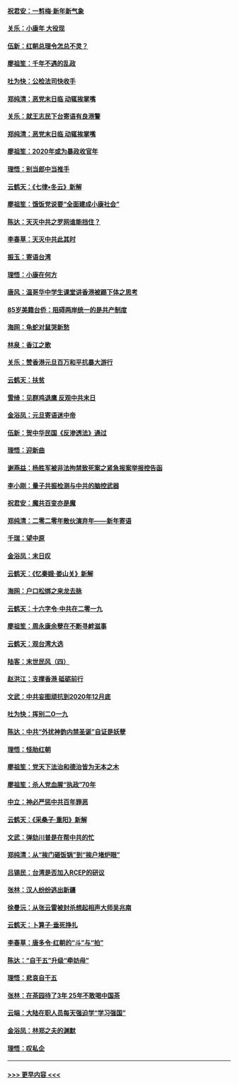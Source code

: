 #### [祝君安：一剪梅‧新年新气象](../pages/nsc993/n11776340.md?t=01090522) 
#### [关乐：小康年 大役现](../pages/nsc993/n11774213.md?t=01090522) 
#### [伍新：红朝总理令怎总不灵？](../pages/nsc993/n11770813.md?t=01090522) 
#### [廖祖笙：千年不遇的乱政](../pages/nsc993/n11770373.md?t=01090522) 
#### [吐为快：公检法司快收手](../pages/nsc993/n11770359.md?t=01090522) 
#### [郑纯清：恶党末日临 动辄挨掌嘴](../pages/nsc993/n11769912.md?t=01090522) 
#### [关乐：就王志民下台寄语有良港警](../pages/nsc993/n11769903.md?t=01090522) 
#### [郑纯清：恶党末日临 动辄挨掌嘴](../pages/nsc993/n11769356.md?t=01090522) 
#### [廖祖笙：2020年或为暴政收官年](../pages/nsc993/n11768216.md?t=01090522) 
#### [理悟：别当郎中当推手](../pages/nsc993/n11768243.md?t=01090522) 
#### [云鹤天：《七律▪冬云》新解](../pages/nsc993/n11768204.md?t=01090522) 
#### [廖祖笙：饿饭党说要“全面建成小康社会”](../pages/nsc993/n11767482.md?t=01090522) 
#### [陈达：天灭中共之罗网谁能挡住？](../pages/nsc993/n11767465.md?t=01090522) 
#### [李春草：天灭中共此其时](../pages/nsc993/n11767452.md?t=01090522) 
#### [振玉：寄语台湾](../pages/nsc993/n11767432.md?t=01090522) 
#### [理悟：小康在何方](../pages/nsc993/n11767394.md?t=01090522) 
#### [唐风：温哥华中学生课堂讲香港被踢下体之思考](../pages/nsc993/n11766848.md?t=01090522) 
#### [85岁美籍台侨：阻碍两岸统一的是共产制度](../pages/nsc993/n11765043.md?t=01090522) 
#### [海网：龟蛇对鼠哭新愁](../pages/nsc993/n11764895.md?t=01090522) 
#### [林泉：香江之歌](../pages/nsc993/n11764415.md?t=01090522) 
#### [关乐：赞香港元旦百万和平抗暴大游行](../pages/nsc993/n11764382.md?t=01090522) 
#### [云鹤天：扶贫](../pages/nsc993/n11764245.md?t=01090522) 
#### [雪绮：见群鸡退鹰  反观中共末日](../pages/nsc993/n11762112.md?t=01090522) 
#### [金浴凤：元旦寄语迷中帝](../pages/nsc993/n11761788.md?t=01090522) 
#### [伍新：贺中华民国《反渗透法》通过](../pages/nsc993/n11761994.md?t=01090522) 
#### [理悟：迎新曲](../pages/nsc993/n11761152.md?t=01090522) 
#### [谢燕益：杨胜军被非法拘禁致死案之紧急报案举报控告函](../pages/nsc993/n11756134.md?t=01090522) 
#### [李小刚：量子共振检测与中共的脑控武器](../pages/nsc993/n11754518.md?t=01090522) 
#### [祝君安：魔共百变亦是魔](../pages/nsc993/n11754469.md?t=01090522) 
#### [郑纯清：二零二零年散伙演弃年——新年寄语](../pages/nsc993/n11754195.md?t=01090522) 
#### [千瑞：望中原](../pages/nsc993/n11754159.md?t=01090522) 
#### [金浴凤：末日叹](../pages/nsc993/n11752359.md?t=01090522) 
#### [云鹤天：《忆秦娥‧娄山关》新解](../pages/nsc993/n11752348.md?t=01090522) 
#### [海网：户口松绑之来龙去脉](../pages/nsc993/n11752328.md?t=01090522) 
#### [云鹤天：十六字令‧中共在二零一九](../pages/nsc993/n11752305.md?t=01090522) 
#### [廖祖笙：周永康余孽在不断寻衅滋事](../pages/nsc993/n11751013.md?t=01090522) 
#### [云鹤天：观台湾大选](../pages/nsc993/n11751007.md?t=01090522) 
#### [陆客：末世民风（四）](../pages/nsc993/n11749203.md?t=01090522) 
#### [赵洪江：支撑香港 砥砺前行](../pages/nsc993/n11748482.md?t=01090522) 
#### [文武：中共妄图顽抗到2020年12月底](../pages/nsc993/n11748446.md?t=01090522) 
#### [吐为快：挥别二O一九](../pages/nsc993/n11748411.md?t=01090522) 
#### [陈达：中共“外扰神韵内禁圣诞”自证是妖孽](../pages/nsc993/n11748226.md?t=01090522) 
#### [理悟：怪胎红朝](../pages/nsc993/n11748206.md?t=01090522) 
#### [廖祖笙：党天下法治和德治皆为无本之木](../pages/nsc993/n11748135.md?t=01090522) 
#### [廖祖笙：杀人党血腥“执政”70年](../pages/nsc993/n11745144.md?t=01090522) 
#### [中立：神必严惩中共百年罪恶](../pages/nsc993/n11744970.md?t=01090522) 
#### [云鹤天：《采桑子‧重阳》新解](../pages/nsc993/n11744948.md?t=01090522) 
#### [文武：弹劾川普是在帮中共的忙](../pages/nsc993/n11744758.md?t=01090522) 
#### [郑纯清：从“挨门砸饭锅”到“挨户堵炉眼”](../pages/nsc993/n11744745.md?t=01090522) 
#### [吕锡民：台湾是否加入RCEP的研议](../pages/nsc993/n11744701.md?t=01090522) 
#### [张林：汉人纷纷逃出新疆](../pages/nsc993/n11743530.md?t=01090522) 
#### [徐曼沅：从张云雷被封杀想起相声大师吴兆南](../pages/nsc993/n11741816.md?t=01090522) 
#### [云鹤天：卜算子‧垂死挣扎](../pages/nsc993/n11739956.md?t=01090522) 
#### [李春草：唐多令‧红朝的“斗”与“拍”](../pages/nsc993/n11739830.md?t=01090522) 
#### [陈达：“自干五”升级“牵妨母”](../pages/nsc993/n11739724.md?t=01090522) 
#### [理悟：悲哀自干五](../pages/nsc993/n11739547.md?t=01090522) 
#### [张林：在茶园待了3年 25年不敢喝中国茶](../pages/nsc993/n11739240.md?t=01090522) 
#### [云端：大陆在职人员每天强迫学“学习强国”](../pages/nsc993/n11738735.md?t=01090522) 
#### [金浴凤：林郑之夫的渊默](../pages/nsc993/n11737735.md?t=01090522) 
#### [理悟：叹私企](../pages/nsc993/n11737715.md?t=01090522) 

----
#### [ >>> 更早内容 <<< ](../indexes/nsc993-earlier.md)
